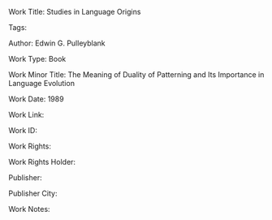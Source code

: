 Work Title: Studies in Language Origins 

Tags: 

Author: Edwin G. Pulleyblank

Work Type: Book 

Work Minor Title:  The Meaning of Duality of Patterning and Its Importance in Language Evolution

Work Date: 1989

Work Link:  

Work ID:  

Work Rights:  

Work Rights Holder:  

Publisher:  

Publisher City:  

Work Notes: 

